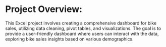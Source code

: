 # Project Overview:
This Excel project involves creating a comprehensive dashboard for bike sales, utilizing data cleaning, pivot tables, and visualizations. The goal is to provide a user-friendly dashboard where users can interact with the data, exploring bike sales insights based on various demographics.
